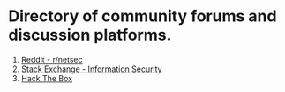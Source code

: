 # Directory of community forums and discussion platforms.


1. [Reddit - r/netsec](https://www.reddit.com/r/netsec/)
2. [Stack Exchange - Information Security](https://security.stackexchange.com/)
3. [Hack The Box](https://www.hackthebox.eu/)
